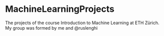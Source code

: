 # MachineLearningProjects
The projects of the course Introduction to Machine Learning at ETH Zürich. My group was formed by me and @ruslenghi
